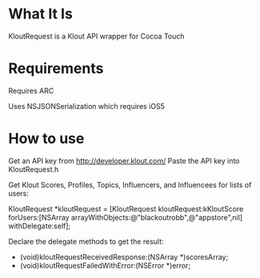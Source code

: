 # What It Is

KloutRequest is a Klout API wrapper for Cocoa Touch

# Requirements

Requires ARC

Uses NSJSONSerialization which requires iOS5

# How to use

Get an API key from http://developer.klout.com/
Paste the API key into KloutRequest.h

Get Klout Scores, Profiles, Topics, Influencers, and Influencees for lists of users:

KloutRequest *kloutRequest = [KloutRequest kloutRequest:kKloutScore forUsers:[NSArray arrayWithObjects:@"blackoutrobb",@"appstore",nil] withDelegate:self];

Declare the delegate methods to get the result:

- (void)kloutRequestReceivedResponse:(NSArray *)scoresArray;
- (void)kloutRequestFailedWithError:(NSError *)error;